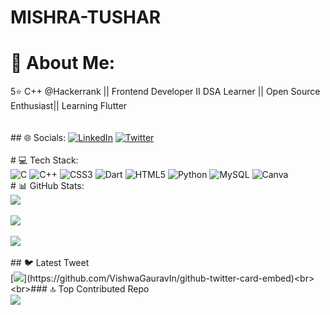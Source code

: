 # MISHRA-TUSHAR


# 💫 About Me:
5⭐ C++ @Hackerrank || Frontend Developer II DSA Learner || Open Source Enthusiast|| Learning Flutter<br><br><br>## 🌐 Socials:
[![LinkedIn](https://img.shields.io/badge/LinkedIn-%230077B5.svg?logo=linkedin&logoColor=white)](https://www.linkedin.com/in/mishratushar2004/) [![Twitter](https://img.shields.io/badge/Twitter-%231DA1F2.svg?logo=Twitter&logoColor=white)](https://twitter.com/Tushar2004_)  <br><br># 💻 Tech Stack:<br>![C](https://img.shields.io/badge/c-%2300599C.svg?style=for-the-badge&logo=c&logoColor=white) ![C++](https://img.shields.io/badge/c++-%2300599C.svg?style=for-the-badge&logo=c%2B%2B&logoColor=white) ![CSS3](https://img.shields.io/badge/css3-%231572B6.svg?style=for-the-badge&logo=css3&logoColor=white) ![Dart](https://img.shields.io/badge/dart-%230175C2.svg?style=for-the-badge&logo=dart&logoColor=white) ![HTML5](https://img.shields.io/badge/html5-%23E34F26.svg?style=for-the-badge&logo=html5&logoColor=white) ![Python](https://img.shields.io/badge/python-3670A0?style=for-the-badge&logo=python&logoColor=ffdd54) ![MySQL](https://img.shields.io/badge/mysql-%2300f.svg?style=for-the-badge&logo=mysql&logoColor=white) ![Canva](https://img.shields.io/badge/Canva-%2300C4CC.svg?style=for-the-badge&logo=Canva&logoColor=white)<br># 📊 GitHub Stats:<br>![](https://github-readme-stats.vercel.app/api?username=MISHRA-TUSHAR&theme=dark&hide_border=false&include_all_commits=false&count_private=false)<br/><br>![](https://github-readme-streak-stats.herokuapp.com/?user=MISHRA-TUSHAR&theme=dark&hide_border=false)<br/><br>![](https://github-readme-stats.vercel.app/api/top-langs/?username=MISHRA-TUSHAR&theme=dark&hide_border=false&include_all_commits=false&count_private=false&layout=compact)<br><br>## 🐦 Latest Tweet<br>[![](https://gtce.itsvg.in/api?username=Tushar2004_)](https://github.com/VishwaGauravIn/github-twitter-card-embed)<br><br>### 🔝 Top Contributed Repo<br>![](https://github-contributor-stats.vercel.app/api?username=MISHRA-TUSHAR&limit=5&theme=dark&combine_all_yearly_contributions=true)





